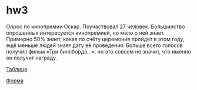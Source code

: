 # hw3

Опрос по кинопремии Оскар. Поучаствовал 27 человек. Большинство опрошенных интересуется кинопремией, но мало о ней знает. Примерно 50% знает, какая по счёту церемония пройдет в этом году, ещё меньше людей знает дату её проведения. Больше всего голосов получил фильм «Три биллборда...», но это совсем не значит, что именно он получит награду. 

[Таблица](https://docs.google.com/spreadsheets/d/1Gdt2Huu9xV8HxY5lYHdqHMgqgPBM0s1p6uw8MnNLsKw/edit#gid=2113399253)

[Форма](https://goo.gl/forms/LgbFTvQdMoazBCsp2)
